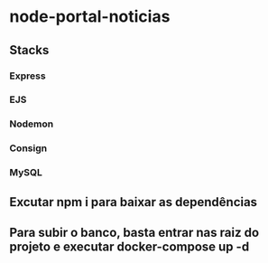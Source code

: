 # node-portal-noticias

## Stacks
### Express
### EJS
### Nodemon
### Consign
### MySQL

## Excutar npm i para baixar as dependências
## Para subir o banco, basta entrar nas raiz do projeto e executar docker-compose up -d
